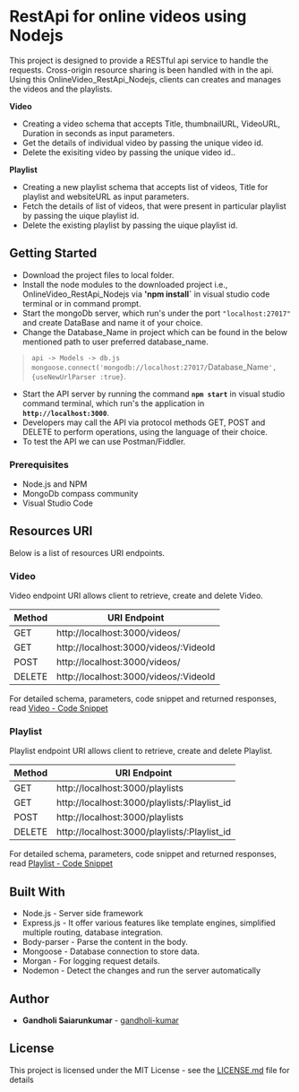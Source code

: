 # RestApi for online videos using Nodejs

This project is designed to provide a RESTful api service to handle the requests. Cross-origin resource sharing is been handled with in the api.
Using this OnlineVideo_RestApi_Nodejs, clients can creates and manages the videos and the playlists.

**Video**
* Creating a video schema that accepts Title, thumbnailURL, VideoURL, Duration in seconds as input parameters. 
* Get the details of individual video by passing the unique video id.
* Delete the exisiting video by passing the unique video id..

**Playlist**
* Creating a new playlist schema that accepts list of videos, Title for playlist and websiteURL as input parameters.
* Fetch the details of list of videos, that were present in particular playlist by passing the uique playlist id.
* Delete the existing playlist by passing the uique playlist id.


## Getting Started

* Download the project files to local folder.
* Install the node modules to the downloaded project i.e., OnlineVideo_RestApi_Nodejs via **'npm install`** in visual studio code terminal or in command prompt. 
* Start the mongoDb server, which run's under the port `"localhost:27017"` and create DataBase and name it of your choice.
* Change the Database_Name in project which can be found in the below mentioned path to user preferred database_name.
> `api -> Models -> db.js`  
> `mongoose.connect('mongodb://localhost:27017/`Database_Name`', {useNewUrlParser :true}`.
* Start the API server by running the command **`npm start`** in visual studio command terminal, which run's the application in **`http://localhost:3000`**.
* Developers may call the API via protocol methods GET, POST and DELETE to perform operations, using the language of their choice.
* To test the API we can use Postman/Fiddler.

### Prerequisites
* Node.js and NPM
* MongoDb compass community
* Visual Studio Code

## Resources URI
Below is a list of resources URI endpoints. 

### Video
Video endpoint URI allows client to retrieve, create and delete Video.

| Method | URI Endpoint |
| ------------- | ------------- |
| GET | http://localhost:3000/videos/ |
| GET | http://localhost:3000/videos/:VideoId |
| POST | http://localhost:3000/videos/ |
| DELETE | http://localhost:3000/videos/:VideoId |

For detailed schema, parameters, code snippet and returned responses, read [Video - Code Snippet](https://github.com/gandholi-kumar/OnlineVideo_RestApi_Nodejs/blob/master/Video%20Code%20Snippet.pdf)

### Playlist
Playlist endpoint URI allows client to retrieve, create and delete Playlist.

| Method | URI Endpoint |
| ------------- | ------------- |
| GET | http://localhost:3000/playlists |
| GET | http://localhost:3000/playlists/:Playlist_id |
| POST | http://localhost:3000/playlists |
| DELETE | http://localhost:3000/playlists/:Playlist_id |

For detailed schema, parameters, code snippet and returned responses, read [Playlist - Code Snippet](https://github.com/gandholi-kumar/OnlineVideo_RestApi_Nodejs/blob/master/Playlist%20Code%20Snippet.pdf)

## Built With

* Node.js - Server side framework
* Express.js - It offer various features like template engines, simplified multiple routing, database integration.
* Body-parser - Parse the content in the body.
* Mongoose - Database connection to store data.
* Morgan - For logging request details.
* Nodemon - Detect the changes and run the server automatically

## Author

* **Gandholi Saiarunkumar** - [gandholi-kumar](https://github.com/gandholi-kumar)

## License

This project is licensed under the MIT License - see the [LICENSE.md](https://github.com/gandholi-kumar/OnlineVideo_RestApi_Nodejs/blob/master/LICENSE) file for details
